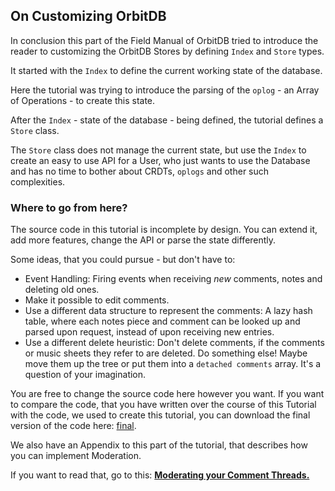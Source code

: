 ## On Customizing OrbitDB

In conclusion this
part of the Field
Manual of OrbitDB
tried to introduce
the reader to
customizing the
OrbitDB Stores
by defining `Index`
and `Store` types.

It started with the
`Index` to define the
current working state
of the database.

Here the tutorial
was trying to
introduce the parsing
of the `oplog` - an Array of Operations -
to create this state.

After the `Index` - state of the database -
being defined, the tutorial defines
a `Store` class.

The `Store` class does not
manage the current state,
but use the `Index`
to create an easy to use
API for a User, who just
wants to use the Database
and has no time to bother
about CRDTs, `oplogs` and
other such complexities.

### Where to go from here?

The source code in this
tutorial is incomplete
by design.
You can extend it,
add more features,
change the API or parse
the state differently.

Some ideas, that you could
pursue - but don't have to:

- Event Handling: Firing events when receiving *new* comments, notes and deleting old ones.
- Make it possible to edit comments.
- Use a different data structure to represent the comments: A lazy hash table, where each notes piece and comment can be looked up and parsed upon request, instead of upon receiving new entries.
- Use a different delete heuristic: Don't delete comments, if the comments or music sheets they refer to are deleted. Do something else! Maybe move them up the tree or put them into a `detached comments` array. It's a question of your imagination.

You are free to change the source code here however
you want.
If you want to compare the code, that you
have written over the course of this
Tutorial with the code, we used
to create this tutorial, you
can download the final version of the
code here: [final](../code_examples/05_Customizing_OrbitDB/final).

We also have an Appendix
to this part of the tutorial,
that describes how you can
implement Moderation.

If you want to read that,
go to this: **[Moderating your Comment Threads.](06_Moderation.md)**
